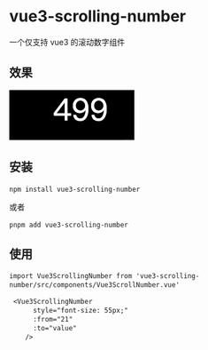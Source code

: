 # vue3-scrolling-number
一个仅支持 vue3 的滚动数字组件

## 效果

![img](./public/scroll-number.gif)


## 安装
```
npm install vue3-scrolling-number
```
或者
```
pnpm add vue3-scrolling-number
```

## 使用
```
import Vue3ScrollingNumber from 'vue3-scrolling-number/src/components/Vue3ScrollNumber.vue'
 ```
```
 <Vue3ScrollingNumber
      style="font-size: 55px;"
      :from="21"
      :to="value"
    />
```